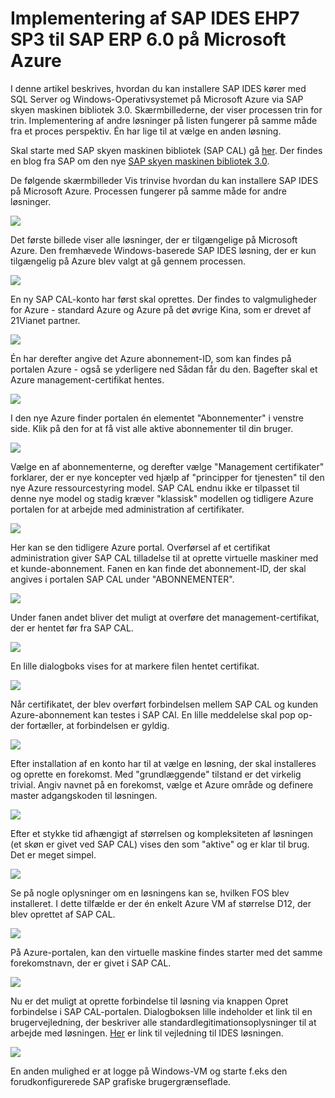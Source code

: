 <properties 
pageTitle="Implementering af SAP IDES EHP7 SP3 til SAP ERP 6.0 på Microsoft Azure | Microsoft Azure" 
description="Implementering af SAP IDES EHP7 SP3 til SAP ERP 6.0 på Microsoft Azure" 
services="virtual-machines-windows" 
documentationCenter="" 
authors="hermanndms" 
manager="timlt" 
editor="" 
tags="azure-resource-manager" 
keywords=""/> 
<tags 
ms.service="virtual-machines-windows" 
ms.devlang="na" 
ms.topic="article" 
ms.tgt_pltfrm="vm-windows" 
ms.workload="infrastructure-services" 
ms.date="09/16/2016" 
ms.author="hermannd"/> 


# <a name="deploying-sap-ides-ehp7-sp3-for-sap-erp-60-on-microsoft-azure"></a>Implementering af SAP IDES EHP7 SP3 til SAP ERP 6.0 på Microsoft Azure 

I denne artikel beskrives, hvordan du kan installere SAP IDES kører med SQL Server og Windows-Operativsystemet på Microsoft Azure via SAP skyen maskinen bibliotek 3.0. Skærmbillederne, der viser processen trin for trin. Implementering af andre løsninger på listen fungerer på samme måde fra et proces perspektiv. Én har lige til at vælge en anden løsning.

Skal starte med SAP skyen maskinen bibliotek (SAP CAL) gå [her](https://cal.sap.com/). Der findes en blog fra SAP om den nye [SAP skyen maskinen bibliotek 3.0](http://scn.sap.com/community/cloud-appliance-library/blog/2016/05/27/sap-cloud-appliance-library-30-came-with-a-new-user-experience). 


De følgende skærmbilleder Vis trinvise hvordan du kan installere SAP IDES på Microsoft Azure. Processen fungerer på samme måde for andre løsninger.


![](./media/virtual-machines-windows-sap-cal-ides-erp6-ehp7-sp3-sql/ides-pic1.jpg)

Det første billede viser alle løsninger, der er tilgængelige på Microsoft Azure. Den fremhævede Windows-baserede SAP IDES løsning, der er kun tilgængelig på Azure blev valgt at gå gennem processen.

![](./media/virtual-machines-windows-sap-cal-ides-erp6-ehp7-sp3-sql/ides-pic2.jpg)

En ny SAP CAL-konto har først skal oprettes. Der findes to valgmuligheder for Azure - standard Azure og Azure på det øvrige Kina, som er drevet af 21Vianet partner.

![](./media/virtual-machines-windows-sap-cal-ides-erp6-ehp7-sp3-sql/ides-pic3.jpg)

Én har derefter angive det Azure abonnement-ID, som kan findes på portalen Azure - også se yderligere ned Sådan får du den. Bagefter skal et Azure management-certifikat hentes.

![](./media/virtual-machines-windows-sap-cal-ides-erp6-ehp7-sp3-sql/ides-pic6.jpg)

I den nye Azure finder portalen én elementet "Abonnementer" i venstre side. Klik på den for at få vist alle aktive abonnementer til din bruger.

![](./media/virtual-machines-windows-sap-cal-ides-erp6-ehp7-sp3-sql/ides-pic7.jpg)

Vælge en af abonnementerne, og derefter vælge "Management certifikater" forklarer, der er nye koncepter ved hjælp af "principper for tjenesten" til den nye Azure ressourcestyring model.
SAP CAL endnu ikke er tilpasset til denne nye model og stadig kræver "klassisk" modellen og tidligere Azure portalen for at arbejde med administration af certifikater.

![](./media/virtual-machines-windows-sap-cal-ides-erp6-ehp7-sp3-sql/ides-pic4.jpg)

Her kan se den tidligere Azure portal. Overførsel af et certifikat administration giver SAP CAL tilladelse til at oprette virtuelle maskiner med et kunde-abonnement. Fanen en kan finde det abonnement-ID, der skal angives i portalen SAP CAL under "ABONNEMENTER".

![](./media/virtual-machines-windows-sap-cal-ides-erp6-ehp7-sp3-sql/ides-pic5.jpg)

Under fanen andet bliver det muligt at overføre det management-certifikat, der er hentet før fra SAP CAL.

![](./media/virtual-machines-windows-sap-cal-ides-erp6-ehp7-sp3-sql/ides-pic8.jpg)

En lille dialogboks vises for at markere filen hentet certifikat.

![](./media/virtual-machines-windows-sap-cal-ides-erp6-ehp7-sp3-sql/ides-pic9.jpg)

Når certifikatet, der blev overført forbindelsen mellem SAP CAL og kunden Azure-abonnement kan testes i SAP CAl. En lille meddelelse skal pop op-der fortæller, at forbindelsen er gyldig.

![](./media/virtual-machines-windows-sap-cal-ides-erp6-ehp7-sp3-sql/ides-pic10.jpg)

Efter installation af en konto har til at vælge en løsning, der skal installeres og oprette en forekomst.
Med "grundlæggende" tilstand er det virkelig trivial. Angiv navnet på en forekomst, vælge et Azure område og definere master adgangskoden til løsningen.

![](./media/virtual-machines-windows-sap-cal-ides-erp6-ehp7-sp3-sql/ides-pic11.jpg)

Efter et stykke tid afhængigt af størrelsen og kompleksiteten af løsningen (et skøn er givet ved SAP CAL) vises den som "aktive" og er klar til brug. Det er meget simpel.

![](./media/virtual-machines-windows-sap-cal-ides-erp6-ehp7-sp3-sql/ides-pic12.jpg)

Se på nogle oplysninger om en løsningens kan se, hvilken FOS blev installeret. I dette tilfælde er der én enkelt Azure VM af størrelse D12, der blev oprettet af SAP CAL.

![](./media/virtual-machines-windows-sap-cal-ides-erp6-ehp7-sp3-sql/ides-pic13.jpg)

På Azure-portalen, kan den virtuelle maskine findes starter med det samme forekomstnavn, der er givet i SAP CAL.

![](./media/virtual-machines-windows-sap-cal-ides-erp6-ehp7-sp3-sql/ides-pic14.jpg)

Nu er det muligt at oprette forbindelse til løsning via knappen Opret forbindelse i SAP CAL-portalen. Dialogboksen lille indeholder et link til en brugervejledning, der beskriver alle standardlegitimationsoplysninger til at arbejde med løsningen.
[Her](https://caldocs.hana.ondemand.com/caldocs/help/Getting_Started_Guide_IDES607MSSQL.pdf) er link til vejledning til IDES løsningen.

![](./media/virtual-machines-windows-sap-cal-ides-erp6-ehp7-sp3-sql/ides-pic15.jpg)

En anden mulighed er at logge på Windows-VM og starte f.eks den forudkonfigurerede SAP grafiske brugergrænseflade.





